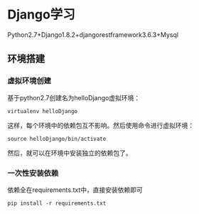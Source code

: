 # Django学习

Python2.7+Django1.8.2+djangorestframework3.6.3+Mysql

## 环境搭建

### 虚拟环境创建

基于python2.7创建名为helloDjango虚拟环境：
```
virtualenv helloDjango
```

这样，每个环境中的依赖包互不影响。然后使用命令进行虚拟环境：

```
source helloDjango/bin/activate
```
然后，就可以在环境中安装独立的依赖包了。

### 一次性安装依赖

依赖全在requirements.txt中，直接安装依赖即可
```
pip install -r requirements.txt
```
